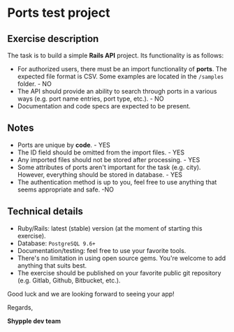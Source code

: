 # Ports test project

## Exercise description

The task is to build a simple **Rails API** project. Its functionality is as follows:
* For authorized users, there must be an import functionality of **ports**. The expected file format is CSV. Some examples are located in the `/samples` folder. - NO
* The API should provide an ability to search through ports in a various ways (e.g. port name entries, port type, etc.). - NO
* Documentation and code specs are expected to be present.

## Notes
* Ports are unique by **code**. - YES
* The ID field should be omitted from the import files. - YES
* Any imported files should not be stored after processing. - YES
* Some attributes of ports aren't important for the task (e.g. city). However, everything should be stored in database. - YES
* The authentication method is up to you, feel free to use anything that seems appropriate and safe. -NO

## Technical details
* Ruby/Rails: latest (stable) version (at the moment of starting this exercise).
* Database: `PostgreSQL 9.6+`
* Documentation/testing: feel free to use your favorite tools.
* There's no limitation in using open source gems. You're welcome to add anything that suits best.
* The exercise should be published on your favorite public git repository (e.g. Gitlab, Github, Bitbucket, etc.).

Good luck and we are looking forward to seeing your app!

Regards,

**Shypple dev team**
